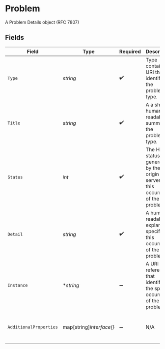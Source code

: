 # Problem

A Problem Details object (RFC 7807)


## Fields

| Field                                                                                                                                                                                               | Type                                                                                                                                                                                                | Required                                                                                                                                                                                            | Description                                                                                                                                                                                         | Example                                                                                                                                                                                             |
| --------------------------------------------------------------------------------------------------------------------------------------------------------------------------------------------------- | --------------------------------------------------------------------------------------------------------------------------------------------------------------------------------------------------- | --------------------------------------------------------------------------------------------------------------------------------------------------------------------------------------------------- | --------------------------------------------------------------------------------------------------------------------------------------------------------------------------------------------------- | --------------------------------------------------------------------------------------------------------------------------------------------------------------------------------------------------- |
| `Type`                                                                                                                                                                                              | *string*                                                                                                                                                                                            | :heavy_check_mark:                                                                                                                                                                                  | Type contains a URI that identifies the problem type.                                                                                                                                               | urn:problem-type:bad-request                                                                                                                                                                        |
| `Title`                                                                                                                                                                                             | *string*                                                                                                                                                                                            | :heavy_check_mark:                                                                                                                                                                                  | A a short, human-readable summary of the problem type.                                                                                                                                              | Bad Request                                                                                                                                                                                         |
| `Status`                                                                                                                                                                                            | *int*                                                                                                                                                                                               | :heavy_check_mark:                                                                                                                                                                                  | The HTTP status code generated by the origin server for this occurrence of the problem.                                                                                                             | 400                                                                                                                                                                                                 |
| `Detail`                                                                                                                                                                                            | *string*                                                                                                                                                                                            | :heavy_check_mark:                                                                                                                                                                                  | A human-readable explanation specific to this occurrence of the problem.                                                                                                                            | header Content-Type has unexpected value \"application/xml\"                                                                                                                                        |
| `Instance`                                                                                                                                                                                          | **string*                                                                                                                                                                                           | :heavy_minus_sign:                                                                                                                                                                                  | A URI reference that identifies the specific occurrence of the problem.                                                                                                                             | urn:request:local/JMOlctsKV8-000001                                                                                                                                                                 |
| `AdditionalProperties`                                                                                                                                                                              | map[string]*interface{}*                                                                                                                                                                            | :heavy_minus_sign:                                                                                                                                                                                  | N/A                                                                                                                                                                                                 | {"type":"urn:problem-type:bad-request","title":"Bad Request","status":400,"detail":"header Content-Type has unexpected value \"application/xml\"","instance":"urn:request:local/JMOlctsKV8-000001"} |
